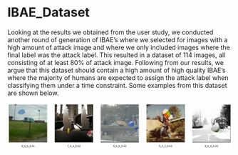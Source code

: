 # IBAE_Dataset

Looking at the results we obtained from the user study, we conducted another round of
generation of IBAE’s where we selected for images with a high amount of attack image
and where we only included images where the final label was the attack label. This resulted
in a dataset of 114 images, all consisting of at least 80% of attack image. Following from
our results, we argue that this dataset should contain a high amount of high quality IBAE’s
where the majority of humans are expected to assign the attack label when classifying
them under a time constraint. Some examples from this dataset are shown below.

<img src='./samples.png'>
